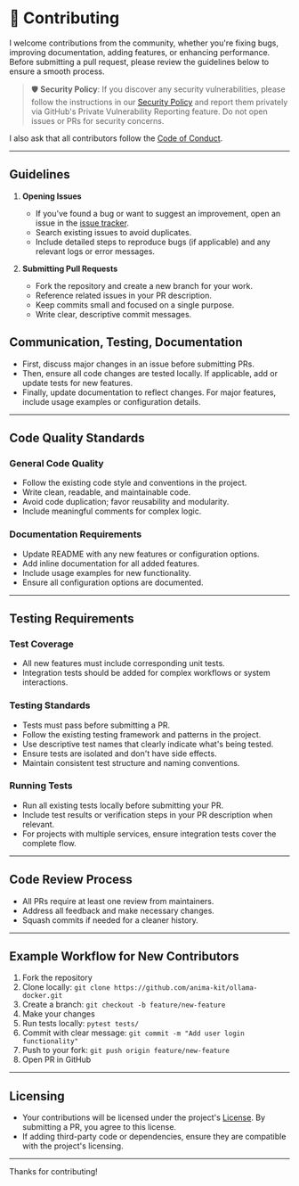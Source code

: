 # 🔗 Contributing

I welcome contributions from the community, whether you're fixing bugs, improving documentation, adding features, or enhancing performance. Before submitting a pull request, please review the guidelines below to ensure a smooth process.

> 🛡️ **Security Policy**: If you discover any security vulnerabilities, please follow the instructions in our [Security Policy][security] and report them privately via GitHub's Private Vulnerability Reporting feature. Do not open issues or PRs for security concerns.

I also ask that all contributors follow the [Code of Conduct][conduct-code].

---

## Guidelines

1. **Opening Issues**

   - If you've found a bug or want to suggest an improvement, open an issue in the [issue tracker][issues].
   - Search existing issues to avoid duplicates.
   - Include detailed steps to reproduce bugs (if applicable) and any relevant logs or error messages.

2. **Submitting Pull Requests**

   - Fork the repository and create a new branch for your work.
   - Reference related issues in your PR description.
   - Keep commits small and focused on a single purpose.
   - Write clear, descriptive commit messages.

## Communication, Testing, Documentation

- First, discuss major changes in an issue before submitting PRs.
- Then, ensure all code changes are tested locally. If applicable, add or update tests for new features.
- Finally, update documentation to reflect changes. For major features, include usage examples or configuration details.

---

## Code Quality Standards

### General Code Quality
- Follow the existing code style and conventions in the project.
- Write clean, readable, and maintainable code.
- Avoid code duplication; favor reusability and modularity.
- Include meaningful comments for complex logic.

### Documentation Requirements
- Update README with any new features or configuration options.
- Add inline documentation for all added features.
- Include usage examples for new functionality.
- Ensure all configuration options are documented.

---

## Testing Requirements

### Test Coverage
- All new features must include corresponding unit tests.
- Integration tests should be added for complex workflows or system interactions.

### Testing Standards
- Tests must pass before submitting a PR.
- Follow the existing testing framework and patterns in the project.
- Use descriptive test names that clearly indicate what's being tested.
- Ensure tests are isolated and don't have side effects.
- Maintain consistent test structure and naming conventions.

### Running Tests
- Run all existing tests locally before submitting your PR.
- Include test results or verification steps in your PR description when relevant.
- For projects with multiple services, ensure integration tests cover the complete flow.

---

## Code Review Process

- All PRs require at least one review from maintainers.
- Address all feedback and make necessary changes.
- Squash commits if needed for a cleaner history.

---

## Example Workflow for New Contributors

1. Fork the repository
2. Clone locally: `git clone https://github.com/anima-kit/ollama-docker.git`
3. Create a branch: `git checkout -b feature/new-feature`
4. Make your changes
5. Run tests locally: `pytest tests/`
6. Commit with clear message: `git commit -m "Add user login functionality"`
7. Push to your fork: `git push origin feature/new-feature`
8. Open PR in GitHub

---

## Licensing

- Your contributions will be licensed under the project's [License][license]. By submitting a PR, you agree to this license.
- If adding third-party code or dependencies, ensure they are compatible with the project's licensing.

---

Thanks for contributing!


[conduct-code]: CODE_OF_CONDUCT.md
[issues]: https://github.com/anima-kit/ollama-docker/issues
[license]: LICENSE
[security]: SECURITY.md

